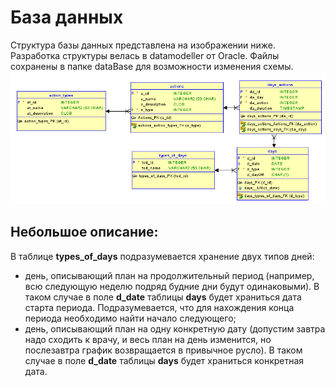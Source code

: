 # База данных

Структура базы данных представлена на изображении ниже. Разработка структуры велась в datamodeller от Oracle. Файлы сохранены в папке dataBase для возможности изменения схемы.
![](/dataBase/db_struct.png)

## Небольшое описание:

В таблице <b>types_of_days</b> подразумевается хранение двух типов дней:
- день, описывающий план на продолжительный период (например, всю следующую неделю подряд будние дни будут одинаковыми). В таком случае в поле <b>d_date</b> таблицы <b>days</b> будет храниться дата старта периода. Подразумевается, что для нахождения конца периода необходимо найти начало следующего;
- день, описывающий план на одну конкретную дату (допустим завтра надо сходить к врачу, и весь план на день изменится, но послезавтра график возвращается в привычное русло). В таком случае в поле <b>d_date</b> таблицы <b>days</b> будет храниться конкретная дата.